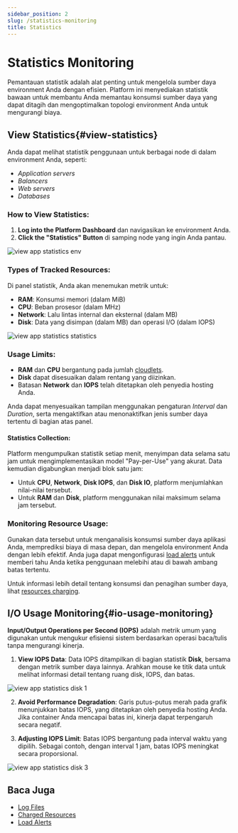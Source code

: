 ```yaml
---
sidebar_position: 2
slug: /statistics-monitoring
title: Statistics
---
```

# Statistics Monitoring

Pemantauan statistik adalah alat penting untuk mengelola sumber daya environment Anda dengan efisien. Platform ini menyediakan statistik bawaan untuk membantu Anda memantau konsumsi sumber daya yang dapat ditagih dan mengoptimalkan topologi environment Anda untuk mengurangi biaya.

## View Statistics{#view-statistics}

Anda dapat melihat statistik penggunaan untuk berbagai node di dalam environment Anda, seperti:
- _Application servers_
- _Balancers_
- _Web servers_
- _Databases_

### How to View Statistics:
1. **Log into the Platform Dashboard** dan navigasikan ke environment Anda.
2. **Click the "Statistics" Button** di samping node yang ingin Anda pantau.

<img src="https://assets.dewacloud.com/dewacloud-docs/application_settings/built-in-monitoring/statistics/env.png" alt="view app statistics env" max-width="100%"/>

### Types of Tracked Resources:
Di panel statistik, Anda akan menemukan metrik untuk:
- **RAM**: Konsumsi memori (dalam MiB)
- **CPU**: Beban prosesor (dalam MHz)
- **Network**: Lalu lintas internal dan eksternal (dalam MB)
- **Disk**: Data yang disimpan (dalam MB) dan operasi I/O (dalam IOPS)

<img src="https://assets.dewacloud.com/dewacloud-docs/application_settings/built-in-monitoring/statistics/statistics.png" alt="view app statistics statistics" max-width="100%"/>

### Usage Limits:
- **RAM** dan **CPU** bergantung pada jumlah [cloudlets](https://docs.dewacloud.com/docs/cloudlet/).
- **Disk** dapat disesuaikan dalam rentang yang diizinkan.
- Batasan **Network** dan **IOPS** telah ditetapkan oleh penyedia hosting Anda.

Anda dapat menyesuaikan tampilan menggunakan pengaturan _Interval_ dan _Duration_, serta mengaktifkan atau menonaktifkan jenis sumber daya tertentu di bagian atas panel.

#### Statistics Collection:
Platform mengumpulkan statistik setiap menit, menyimpan data selama satu jam untuk mengimplementasikan model "Pay-per-Use" yang akurat. Data kemudian digabungkan menjadi blok satu jam:
- Untuk **CPU**, **Network**, **Disk IOPS**, dan **Disk IO**, platform menjumlahkan nilai-nilai tersebut.
- Untuk **RAM** dan **Disk**, platform menggunakan nilai maksimum selama jam tersebut.

### Monitoring Resource Usage:
Gunakan data tersebut untuk menganalisis konsumsi sumber daya aplikasi Anda, memprediksi biaya di masa depan, dan mengelola environment Anda dengan lebih efektif. Anda juga dapat mengonfigurasi [load alerts](https://docs.dewacloud.com/docs/load-alerts/) untuk memberi tahu Anda ketika penggunaan melebihi atau di bawah ambang batas tertentu.

Untuk informasi lebih detail tentang konsumsi dan penagihan sumber daya, lihat [resources charging](https://docs.dewacloud.com/docs/resource-consumption/).

## I/O Usage Monitoring{#io-usage-monitoring}

**Input/Output Operations per Second (IOPS)** adalah metrik umum yang digunakan untuk mengukur efisiensi sistem berdasarkan operasi baca/tulis tanpa mengurangi kinerja.

1. **View IOPS Data**:
   Data IOPS ditampilkan di bagian statistik **Disk**, bersama dengan metrik sumber daya lainnya. Arahkan mouse ke titik data untuk melihat informasi detail tentang ruang disk, IOPS, dan batas.

<img src="https://assets.dewacloud.com/dewacloud-docs/application_settings/built-in-monitoring/statistics/disk-1.png" alt="view app statistics disk 1" max-width="100%"/>

2. **Avoid Performance Degradation**:
   Garis putus-putus merah pada grafik menunjukkan batas IOPS, yang ditetapkan oleh penyedia hosting Anda. Jika container Anda mencapai batas ini, kinerja dapat terpengaruh secara negatif.

3. **Adjusting IOPS Limit**:
   Batas IOPS bergantung pada interval waktu yang dipilih. Sebagai contoh, dengan interval 1 jam, batas IOPS meningkat secara proporsional.

<img src="https://assets.dewacloud.com/dewacloud-docs/application_settings/built-in-monitoring/statistics/disk-3.png" alt="view app statistics disk 3" max-width="100%"/>

## Baca Juga

- [Log Files](https://docs.dewacloud.com/docs/log-files/)
- [Charged Resources](https://docs.dewacloud.com/docs/resource-consumption/)
- [Load Alerts](https://docs.dewacloud.com/docs/load-alerts/)